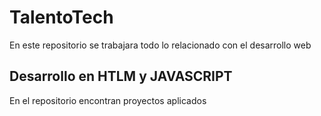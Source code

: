# TalentoTech
En este repositorio se trabajara todo lo relacionado con el desarrollo web 
## Desarrollo en HTLM y JAVASCRIPT
En el repositorio encontran proyectos aplicados 
